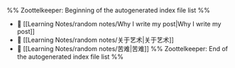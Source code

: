 %% Zoottelkeeper: Beginning of the autogenerated index file list  %%
- 📄 [[Learning Notes/random notes/Why I write my post|Why I write my post]]
- 📄 [[Learning Notes/random notes/关于艺术|关于艺术]]
- 📄 [[Learning Notes/random notes/苦难|苦难]]
%% Zoottelkeeper: End of the autogenerated index file list  %%
